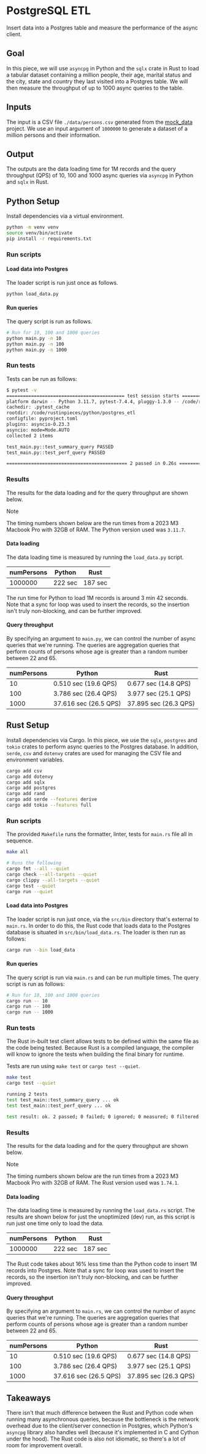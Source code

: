 # PostgreSQL ETL

Insert data into a Postgres table and measure the performance of the async client.

## Goal

In this piece, we will use `asyncpg` in Python and the `sqlx` crate in Rust to load a tabular
dataset containing a million people, their age, marital status and the city, state and country they
last visited into a Postgres table. We will then measure the throughput of up to 1000 async queries
to the table.

## Inputs

The input is a CSV file `./data/persons.csv` generated from the [mock_data](../mock_data) project.
We use an input argument of `1000000` to generate a dataset of a million persons and their
information.

## Output

The outputs are the data loading time for 1M records and the query throughput (QPS) of 10, 100 and
1000 async queries via `asyncpg` in Python and `sqlx` in Rust.

## Python Setup

Install dependencies via a virtual environment.

```bash
python -m venv venv
source venv/bin/activate
pip install -r requirements.txt
```

### Run scripts

#### Load data into Postgres

The loader script is run just once as follows.

```bash
python load_data.py
```

#### Run queries

The query script is run as follows.

```bash
# Run for 10, 100 and 1000 queries
python main.py -n 10
python main.py -n 100
python main.py -n 1000
```

### Run tests

Tests can be run as follows:

```bash
$ pytest -v
=========================================== test session starts ============================================
platform darwin -- Python 3.11.7, pytest-7.4.4, pluggy-1.3.0 -- /code/rustinpieces/python/postgres_etl/.venv/bin/python3.11
cachedir: .pytest_cache
rootdir: /code/rustinpieces/python/postgres_etl
configfile: pyproject.toml
plugins: asyncio-0.23.3
asyncio: mode=Mode.AUTO
collected 2 items

test_main.py::test_summary_query PASSED                                                              [ 50%]
test_main.py::test_perf_query PASSED                                                                 [100%]

============================================ 2 passed in 0.26s =============================================
```

### Results

The results for the data loading and for the query throughput are shown below.

> [!NOTE]
> The timing numbers shown below are the run times from a 2023 M3 Macbook Pro with 32GB of RAM.
> The Python version used was `3.11.7`.

#### Data loading

The data loading time is measured by running the `load_data.py` script.

| numPersons | Python  | Rust    |
| ---------- | ------- | ------- |
| 1000000    | 222 sec | 187 sec |

The run time for Python to load 1M records is around 3 min 42 seconds. Note that a sync for loop
was used to insert the records, so the insertion isn't truly non-blocking, and can be further
improved.

#### Query throughput

By specifying an argument to `main.py`, we can control the number of async queries that we're
running. The queries are aggregation queries that perform counts of persons whose age is greater
than a random number between 22 and 65.

| numPersons | Python                | Rust                  |
| ---------- | --------------------- | --------------------- |
| 10         | 0.510 sec (19.6 QPS)  | 0.677 sec (14.8 QPS)  |
| 100        | 3.786 sec (26.4 QPS)  | 3.977 sec (25.1 QPS)  |
| 1000       | 37.616 sec (26.5 QPS) | 37.895 sec (26.3 QPS) |

## Rust Setup

Install dependencies via Cargo. In this piece, we use the `sqlx`, `postgres` and `tokio` crates to
perform async queries to the Postgres database. In addition, `serde`, `csv` and `dotenvy` crates
are used for managing the CSV file and environment variables.

```bash
cargo add csv
cargo add dotenvy
cargo add sqlx
cargo add postgres
cargo add rand
cargo add serde --features derive
cargo add tokio --features full
```

### Run scripts

The provided `Makefile` runs the formatter, linter, tests for `main.rs` file all in sequence.

```bash
make all

# Runs the following
cargo fmt --all --quiet
cargo check --all-targets --quiet
cargo clippy --all-targets --quiet
cargo test --quiet
cargo run --quiet
```

#### Load data into Postgres

The loader script is run just once, via the `src/bin` directory that's external to `main.rs`. In
order to do this, the Rust code that loads data to the Postgres database is situated in
`src/bin/load_data.rs`. The loader is then run as follows:

```bash
cargo run --bin load_data
```

#### Run queries

The query script is run via `main.rs` and can be run multiple times. The query script is run as
follows:

```bash
# Run for 10, 100 and 1000 queries
cargo run -- 10
cargo run -- 100
cargo run -- 1000
```

### Run tests

The Rust in-built test client allows tests to be defined within the same file as the code being tested. Because Rust is a compiled language, the compiler will know to ignore the tests when building the final binary for runtime.

Tests are run using `make test` or `cargo test --quiet`.

```bash
make test
cargo test --quiet
```

```bash
running 2 tests
test test_main::test_summary_query ... ok
test test_main::test_perf_query ... ok

test result: ok. 2 passed; 0 failed; 0 ignored; 0 measured; 0 filtered out; finished in 0.22s
```

### Results

The results for the data loading and for the query throughput are shown below.

> [!NOTE]
> The timing numbers shown below are the run times from a 2023 M3 Macbook Pro with 32GB of RAM.
> The Rust version used was `1.74.1`.

#### Data loading

The data loading time is measured by running the `load_data.rs` script. The results are shown below
for just the unoptimized (dev) run, as this script is run just one time only to load the data.

| numPersons | Python  | Rust    |
| ---------- | ------- | ------- |
| 1000000    | 222 sec | 187 sec |

The Rust code takes about 16% less time than the Python code to insert 1M records into Postgres.
Note that a sync for loop was used to insert the records, so the insertion isn't truly non-blocking,
and can be further improved.

#### Query throughput

By specifying an argument to `main.rs`, we can control the number of async queries that we're
running. The queries are aggregation queries that perform counts of persons whose age is greater
than a random number between 22 and 65.

| numPersons | Python                | Rust                  |
| ---------- | --------------------- | --------------------- |
| 10         | 0.510 sec (19.6 QPS)  | 0.677 sec (14.8 QPS)  |
| 100        | 3.786 sec (26.4 QPS)  | 3.977 sec (25.1 QPS)  |
| 1000       | 37.616 sec (26.5 QPS) | 37.895 sec (26.3 QPS) |

## Takeaways

There isn't that much difference between the Rust and Python code when running many asynchronous
queries, because the bottleneck is the network overhead due to the client/server connection in
Postgres, which Python's `asyncpg` library also handles well (because it's implemented in C and
Cython under the hood). The Rust code is also not idiomatic, so there's a lot of room for
improvement overall.
